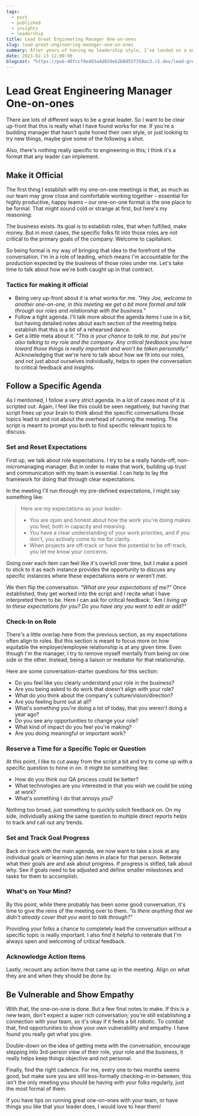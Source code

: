 ```yaml
---
tags: 
  - post
  - published
  - insights
  - leadership
title: Lead Great Engineering Manager One-on-ones
slug: lead-great-engineering-manager-one-on-ones
summary: After years of honing my leadership style, I've landed on a one-on-one format that I quite like. Here's a deep dive into it.
date: 2023-02-13 12:00:00
blogcast: "https://pub-40fccf9e493a4d029eb2b8955f358ac3.r2.dev/lead-great-engineering-manager-one-on-ones.mp3"
---
```


# Lead Great Engineering Manager One-on-ones

There are lots of different ways to be a great leader. So I want to be clear up-front that this is really what I have found works for me. If you're a budding manager that hasn't quite honed their own style, or just looking to try new things, maybe give some of the following a shot.

Also, there's nothing really specific to engineering in this; I think it's a format that any leader can implement.

## Make it Official

The first thing I establish with my one-on-one meetings is that, as much as our team may grow close and comfortable working together – essential for highly productive, happy teams – our one-on-one format is the one place to be formal. That might sound cold or strange at first, but here's my reasoning:

The business exists. Its goal is to establish roles, that when fulfilled, make money. But in most cases, the specific folks fit into those roles are not critical to the primary goals of the company. Welcome to capitalism.

So being formal is my way of bringing that idea to the forefront of the conversation. I'm in a role of leading, which means I'm accountable for the production expected by the business of those roles under me. Let's take time to talk about how we're both caught up in that contract.

### Tactics for making it official

- Being very up-front about it is what works for me. *"Hey Joe, welcome to another one-on-one, in this meeting we get a bit more formal and talk through our roles and relationship with the business."*
- Follow a tight agenda. I'll talk more about the agenda items I use in a bit, but having detailed notes about each section of the meeting helps establish that this is a bit of a rehearsed dance.
- Get a little meta about it. *"This is your chance to talk to me, but you're also talking to my role and the company. Any critical feedback you have toward those things is really important and won't be taken personally."* Acknowledging that we're here to talk about how we fit into our roles, and not just about ourselves individually, helps to open the conversation to critical feedback and insights.

## Follow a Specific Agenda

As I mentioned, I follow a very strict agenda. In a lot of cases most of it is scripted out. Again, I feel like this could be seen negatively, but having that script frees up your brain to think about the specific conversations those topics lead to and not about the overhead of running the meeting. The script is meant to prompt you both to find specific relevant topics to discuss.

### Set and Reset Expectations

First up, we talk about role expectations. I try to be a really hands-off, non-micromanaging manager. But in order to make that work, building up trust and communication with my team is essential. I can help to lay the framework for doing that through clear expectations.

In the meeting I'll run through my pre-defined expectations, I might say something like:

> Here are my expectations as your leader:
> - You are open and honest about how the work you're doing makes you feel, both in capacity and meaning.
> - You have a clear understanding of your work priorities, and if you don't, you actively come to me for clarity.
> - When projects are off-track or have the potential to be off-track, you let me know your concerns.

Going over each item can feel like it's overkill over time, but I make a point to stick to it as each instance provides the opportunity to discuss any specific instances where these expectations were or weren't met.

We then flip the conversation. *"What are your expectations of me?"* Once established, they get worked into the script and I recite what I have interpreted them to be. Here I can ask for critical feedback: *"Am I living up to these expectations for you? Do you have any you want to edit or add?"*


### Check-In on Role

There's a little overlap here from the previous section, as my expectations often align to roles. But this section is meant to focus more on how equitable the employer/employee relationship is at any given time. Even though I'm the manager, I try to remove myself mentally from being on one side or the other. Instead, being a liaison or mediator for that relationship.

Here are some conversation-starter questions for this section:

- Do you feel like you clearly understand your role in the business?
- Are you being asked to do work that doesn't align with your role?
- What do you think about the company's culture/vision/direction?
- Are you feeling burnt out at all?
- What's something you're doing a lot of today, that you weren't doing a year ago?
- Do you see any opportunities to change your role?
- What kind of impact do you feel you're making?
- Are you doing meaningful or important work?

### Reserve a Time for a Specific Topic or Question

At this point, I like to cut away from the script a bit and try to come up with a specific question to hone in on. It might be something like:

- How do you think our QA process could be better?
- What technologies are you interested in that you wish we could be using at work?
- What's something I do that annoys you?

Nothing too broad, just something to quickly solicit feedback on. On my side, individually asking the same question to multiple direct reports helps to track and call out any trends.

### Set and Track Goal Progress

Back on track with the main agenda, we now want to take a look at any individual goals or learning plan items in place for that person. Reiterate what their goals are and ask about progress. If progress is stifled, talk about why. See if goals need to be adjusted and define smaller milestones and tasks for them to accomplish.

### What's on Your Mind?

By this point, while there probably has been some good conversation, it's time to give the reins of the meeting over to them. *"Is there anything that we didn't already cover that you want to talk through?"*

Providing your folks a chance to completely lead the conversation without a specific topic is really important. I also find it helpful to reiterate that I'm always open and welcoming of critical feedback.

### Acknowledge Action Items

Lastly, recount any action items that came up in the meeting. Align on what they are and when they should be done by.

## Be Vulnerable and Show Empathy

With that, the one-on-one is done. But a few final notes to make. If this is a new team, don't expect a super rich conversation; you're still establishing a connection with your team, so it's okay if it feels a bit robotic. To combat that, find opportunities to show your own vulnerability and empathy. I have found you really get what you give.

Double-down on the idea of getting meta with the conversation, encourage stepping into 3rd-person view of their role, your role and the business, it really helps keep things objective and not personal.

Finally, find the right cadence. For me, every one to two months seems good, but make sure you are still less-formally checking-in in-between; this isn't the only meeting you should be having with your folks regularly, just the most formal of them.

If you have tips on running great one-on-ones with your team, or have things you like that your leader does, I would love to hear them!
